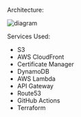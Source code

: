 Architecture:



![diagram](https://github.com/georgiAlexandrov5/AWS-Cloud-Project/assets/22638527/861283c9-eafa-4f2a-b87c-4f2ba6edbd69)




Services Used:

- S3
- AWS CloudFront
- Certificate Manager
- DynamoDB
- AWS Lambda
- API Gateway
- Route53
- GitHub Actions
- Terraform
